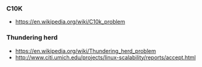 ### C10K

- https://en.wikipedia.org/wiki/C10k_problem


### Thundering herd

- https://en.wikipedia.org/wiki/Thundering_herd_problem
- http://www.citi.umich.edu/projects/linux-scalability/reports/accept.html

